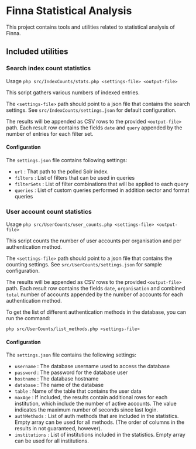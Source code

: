 # Finna Statistical Analysis #

This project contains tools and utilities related to statistical analysis of
Finna.

## Included utilities ##

### Search index count statistics ###

Usage `php src/IndexCounts/stats.php <settings-file> <output-file>`

This script gathers various numbers of indexed entries.

The `<settings-file>` path should point to a json file that contains the search
settings. See `src/IndexCounts/settings.json` for default configuration.

The results will be appended as CSV rows to the provided `<output-file>` path.
Each result row contains the fields `date` and `query` appended by the number
of entries for each filter set.

#### Configuration ####

The `settings.json` file contains following settings:

   * `url` : That path to the polled Solr index.
   * `filters` : List of filters that can be used in queries
   * `filterSets` : List of filter combinations that will be applied to each
      query
   * `queries` : List of custom queries performed in addition sector and format
     queries

### User account count statistics ###

Usage `php src/UserCounts/user_counts.php <settings-file> <output-file>`

This script counts the number of user accounts per organisation and per
authentication method.

The `<settings-file>` path should point to a json file that contains the
counting settings. See `src/UserCounts/settings.json` for sample configuration.

The results will be appended as CSV rows to the provided `<output-file>` path.
Each result row contains the fields `date`, `organisation` and combined `total`
number of accounts appended by the number of accounts for each authentication
method.

To get the list of different authentication methods in the database, you can run
the command:

`php src/UserCounts/list_methods.php <settings-file>`

#### Configuration ####

The `settings.json` file contains the following settings:

  * `username` : The database username used to access the database
  * `password` : The password for the database user
  * `hostname` : The database hostname
  * `database` : The name of the database
  * `table` : Name of the table that contains the user data
  * `maxAge` : If included, the results contain additional rows for each
    institution, which include the number of active accounts. The value
    indicates the maximum number of seconds since last login.
  * `authMethods` : List of auth methods that are included in the statistics.
    Empty array can be used for all methods. (The order of columns in the
    results in not guaranteed, however).
  * `institutions` : List of institutions included in the statistics. Empty
    array can be used for all institutions.
